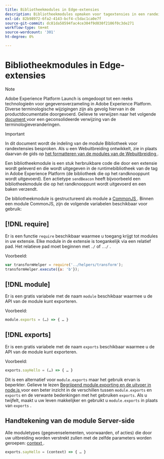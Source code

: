 ```yaml
---
title: Bibliotheekmodules in Edge-extensies
description: Bibliotheekmodules opmaken voor tagextensies in een randeigenschap.
exl-id: 82b98972-6fa2-4143-bcf4-c5dac1ca0e7f
source-git-commit: dc81da58594fac4ce304f9d030f2106f0c3de271
workflow-type: tm+mt
source-wordcount: '301'
ht-degree: 0%

---
```


# Bibliotheekmodules in Edge-extensies

>[!NOTE]
>
>Adobe Experience Platform Launch is omgedoopt tot een reeks technologieën voor gegevensverzameling in Adobe Experience Platform. Diverse terminologische wijzigingen zijn als gevolg hiervan in de productdocumentatie doorgevoerd. Gelieve te verwijzen naar het volgende [ document ](../../term-updates.md) voor een geconsolideerde verwijzing van de terminologieveranderingen.

>[!IMPORTANT]
>
>In dit document wordt de indeling van de module Bibliotheek voor randextensies besproken. Als u een Webuitbreiding ontwikkelt, zie in plaats daarvan de gids op [ het formatteren van de modules van de Webuitbreiding ](../web/format.md).

Een bibliotheekmodule is een stuk herbruikbare code die door een extensie wordt geleverd en die wordt uitgegeven in de runtimebibliotheek van de tag in Adobe Experience Platform (de bibliotheek die op het randknooppunt wordt uitgevoerd). Een actietype `sendBeacon` heeft bijvoorbeeld een bibliotheekmodule die op het randknooppunt wordt uitgevoerd en een baken verzendt.

De bibliotheekmodule is gestructureerd als module a [ CommonJS ](https://nodejs.org/api/modules.html#modules-commonjs-modules). Binnen een module CommonJS, zijn de volgende variabelen beschikbaar voor gebruik:

## [!DNL require]

Er is een functie `require` beschikbaar waarmee u toegang krijgt tot modules in uw extensie. Elke module in de extensie is toegankelijk via een relatief pad. Het relatieve pad moet beginnen met `./` of `../` .

Voorbeeld:

```js
var transformHelper = require('../helpers/transform');
transformHelper.execute({a: 'b'});
```

## [!DNL module]

Er is een gratis variabele met de naam `module` beschikbaar waarmee u de API van de module kunt exporteren.

Voorbeeld:

```js
module.exports = (…) => { … }
```

## [!DNL exports]

Er is een gratis variabele met de naam `exports` beschikbaar waarmee u de API van de module kunt exporteren.

Voorbeeld:

```js
exports.sayHello = (…) => { … }
```

Dit is een alternatief voor `module.exports` maar het gebruik ervan is beperkter. Gelieve te lezen [ Begrijpend module.exporting en de uitvoer in node.js ](https://www.sitepoint.com/understanding-module-exports-exports-node-js/) voor een beter inzicht in de verschillen tussen `module.exports` en `exports` en de verwante bedenkingen met het gebruiken `exports`. Als u twijfelt, maakt u uw leven makkelijker en gebruikt u `module.exports` in plaats van `exports` .

## Handtekening van de module Server-side

Alle moduletypes (gegevenselementen, voorwaarden, of acties) die door uw uitbreiding worden verstrekt zullen met de zelfde parameters worden geroepen: [ context ](./context.md).

```js
exports.sayHello = (context) => { … }
```
